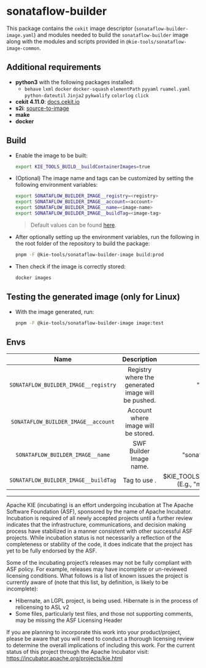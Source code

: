 <!--
   Licensed to the Apache Software Foundation (ASF) under one
   or more contributor license agreements.  See the NOTICE file
   distributed with this work for additional information
   regarding copyright ownership.  The ASF licenses this file
   to you under the Apache License, Version 2.0 (the
   "License"); you may not use this file except in compliance
   with the License.  You may obtain a copy of the License at
     http://www.apache.org/licenses/LICENSE-2.0
   Unless required by applicable law or agreed to in writing,
   software distributed under the License is distributed on an
   "AS IS" BASIS, WITHOUT WARRANTIES OR CONDITIONS OF ANY
   KIND, either express or implied.  See the License for the
   specific language governing permissions and limitations
   under the License.
-->

# sonataflow-builder

This package contains the `cekit` image descriptor (`sonataflow-builder-image.yaml`) and modules needed to build the `sonataflow-builder`
image along with the modules and scripts provided in `@kie-tools/sonataflow-image-common`.

## Additional requirements

- **python3** with the following packages installed:
  - `behave` `lxml` `docker` `docker-squash` `elementPath` `pyyaml` `ruamel.yaml` `python-dateutil` `Jinja2` `pykwalify` `colorlog` `click`
- **cekit 4.11.0**: [docs.cekit.io](https://docs.cekit.io/en/latest/index.html)
- **s2i**: [source-to-image](https://github.com/openshift/source-to-image)
- **make**
- **docker**

## Build

- Enable the image to be built:

  ```bash
  export KIE_TOOLS_BUILD__buildContainerImages=true
  ```

- (Optional) The image name and tags can be customized by setting the following environment variables:

  ```bash
  export SONATAFLOW_BUILDER_IMAGE__registry=<registry>
  export SONATAFLOW_BUILDER_IMAGE__account=<account>
  export SONATAFLOW_BUILDER_IMAGE__name=<image-name>
  export SONATAFLOW_BUILDER_IMAGE__buildTag=<image-tag>
  ```

  > Default values can be found [here](./env/index.js).

- After optionally setting up the environment variables, run the following in the root folder of the repository to build the package:

  ```bash
  pnpm -F @kie-tools/sonataflow-builder-image build:prod
  ```

- Then check if the image is correctly stored:

  ```bash
  docker images
  ```

## Testing the generated image (only for Linux)

- With the image generated, run:

  ```bash
  pnpm -F @kie-tools/sonataflow-builder-image image:test
  ```

## Envs

|                 Name                 |                    Description                     |                          Default                          |
| :----------------------------------: | :------------------------------------------------: | :-------------------------------------------------------: |
| `SONATAFLOW_BUILDER_IMAGE__registry` | Registry where the generated image will be pushed. |                        "docker.io"                        |
| `SONATAFLOW_BUILDER_IMAGE__account`  |        Account where image will be stored.         |                         "apache"                          |
|   `SONATAFLOW_BUILDER_IMAGE__name`   |              SWF Builder Image name.               |                   "sonataflow-builder"                    |
| `SONATAFLOW_BUILDER_IMAGE__buildTag` |                    Tag to use .                    | $KIE_TOOLS_BUILD\_\_streamName (E.g., "main" or "10.0.x") |

---

Apache KIE (incubating) is an effort undergoing incubation at The Apache Software
Foundation (ASF), sponsored by the name of Apache Incubator. Incubation is
required of all newly accepted projects until a further review indicates that
the infrastructure, communications, and decision making process have stabilized
in a manner consistent with other successful ASF projects. While incubation
status is not necessarily a reflection of the completeness or stability of the
code, it does indicate that the project has yet to be fully endorsed by the ASF.

Some of the incubating project’s releases may not be fully compliant with ASF
policy. For example, releases may have incomplete or un-reviewed licensing
conditions. What follows is a list of known issues the project is currently
aware of (note that this list, by definition, is likely to be incomplete):

- Hibernate, an LGPL project, is being used. Hibernate is in the process of
  relicensing to ASL v2
- Some files, particularly test files, and those not supporting comments, may
  be missing the ASF Licensing Header

If you are planning to incorporate this work into your product/project, please
be aware that you will need to conduct a thorough licensing review to determine
the overall implications of including this work. For the current status of this
project through the Apache Incubator visit:
https://incubator.apache.org/projects/kie.html
